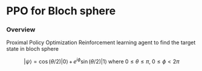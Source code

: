 # PPO for Bloch sphere

### Overview
Proximal Policy Optimization Reinforcement learning agent to find the target state in bloch sphere

$$ |\psi \rangle =\cos \left(\theta /2\right)|0\rangle \,+\,e^{i\phi }\sin \left(\theta /2\right)|1\rangle\;\text{where}\;0\leq \theta \leq \pi, \; 0\leq \phi <2\pi $$